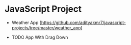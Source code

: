 # JavaScript Project

- Weather App [https://github.com/adityakmr7/javascript-projects/tree/master/weather_app]

- TODO App With Drag Down
